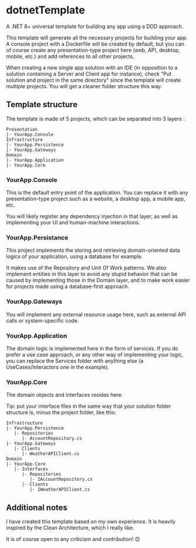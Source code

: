 # dotnetTemplate
A .NET 8+ universal template for building any app using a DDD approach.

This template will generate all the necessary projects for building your app. A console project with a Dockerfile will be created by default, but you can of course create any presentation-type project here (web, API, desktop, mobile, etc.) and add references to all other projects.

When creating a new single app solution with an IDE (in opposition to a solution containing a Server and Client app for instance), check "Put solution and project in the same directory" since the template will create multiple projects. You will get a cleaner folder structure this way.

## Template structure
The template is made of 5 projects, which can be separated into 3 layers :

```
Presentation
|- YourApp.Console
Infrastructure
|- YourApp.Persistence
|- YourApp.Gateways
Domain
|- YourApp.Application
|- YourApp.Core
```

### YourApp.Console
This is the default entry point of the application. You can replace it with any presentation-type project such as a website, a desktop app, a mobile app, etc.

You will likely register any dependency injection in that layer, as well as implementing your UI and human-machine interactions.

### YourApp.Persistance
This project implements the storing and retrieving domain-oriented data logics of your application, using a database for example.

It makes use of the Repository and Unit Of Work patterns. We also implement entities in this layer to avoid any stupid behavior that can be caused by implementing those in the Domain layer, and to make work easier for projects made using a database-first approach.

### YourApp.Gateways
You will implement any external resource usage here, such as external API calls or system-specific code.

### YourApp.Application
The domain logic is implemented here in the form of services. If you do prefer a use case approach, or any other way of implementing your logic, you can replace the Services folder with anything else (a UseCases/Interactors one in the example).

### YourApp.Core
The domain objects and interfaces resides here.

Tip: put your interface files in the same way that your solution folder structure is, minus the project folder, like this:
```
Infrastructure
|- YourApp.Persistence
   |- Repositories
      |- AccountRepository.cs
|- YourApp.Gateways
   |- Clients
      |- WeatherAPIClient.cs
Domain
|- YourApp.Core
   |- Interfaces
      |- Repositories
         |- IAccountRepository.cs
      |- Clients
         |- IWeatherAPIClient.cs
```

## Additional notes
I have created this template based on my own experience. It is heavily inspired by the Clean Architecture, which I really like.

It is of course open to any criticism and contribution! 😊
